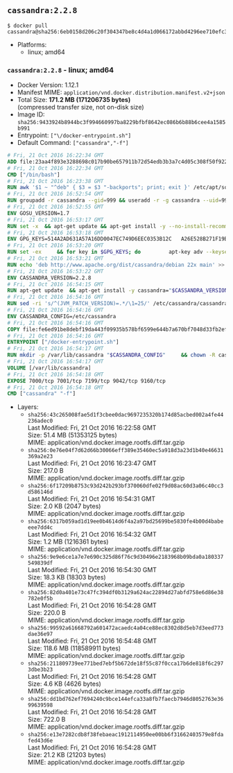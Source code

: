 ## `cassandra:2.2.8`

```console
$ docker pull cassandra@sha256:6eb0158d206c20f304347be8c4d4a1d066172abbd4296ee710efc32d8779d409
```

-	Platforms:
	-	linux; amd64

### `cassandra:2.2.8` - linux; amd64

-	Docker Version: 1.12.1
-	Manifest MIME: `application/vnd.docker.distribution.manifest.v2+json`
-	Total Size: **171.2 MB (171206735 bytes)**  
	(compressed transfer size, not on-disk size)
-	Image ID: `sha256:9433924b8944bc3f994660997ba8229bfbf8642ec086b6b88b6cee4a1585b991`
-	Entrypoint: `["\/docker-entrypoint.sh"]`
-	Default Command: `["cassandra","-f"]`

```dockerfile
# Fri, 21 Oct 2016 16:22:34 GMT
ADD file:23aa4f893e3288698c017b90be657911b72d54edb3b3a7c4d05c308f50f9228f in / 
# Fri, 21 Oct 2016 16:22:34 GMT
CMD ["/bin/bash"]
# Fri, 21 Oct 2016 16:23:38 GMT
RUN awk '$1 ~ "^deb" { $3 = $3 "-backports"; print; exit }' /etc/apt/sources.list > /etc/apt/sources.list.d/backports.list
# Fri, 21 Oct 2016 16:52:54 GMT
RUN groupadd -r cassandra --gid=999 && useradd -r -g cassandra --uid=999 cassandra
# Fri, 21 Oct 2016 16:52:55 GMT
ENV GOSU_VERSION=1.7
# Fri, 21 Oct 2016 16:53:17 GMT
RUN set -x 	&& apt-get update && apt-get install -y --no-install-recommends ca-certificates wget && rm -rf /var/lib/apt/lists/* 	&& wget -O /usr/local/bin/gosu "https://github.com/tianon/gosu/releases/download/$GOSU_VERSION/gosu-$(dpkg --print-architecture)" 	&& wget -O /usr/local/bin/gosu.asc "https://github.com/tianon/gosu/releases/download/$GOSU_VERSION/gosu-$(dpkg --print-architecture).asc" 	&& export GNUPGHOME="$(mktemp -d)" 	&& gpg --keyserver ha.pool.sks-keyservers.net --recv-keys B42F6819007F00F88E364FD4036A9C25BF357DD4 	&& gpg --batch --verify /usr/local/bin/gosu.asc /usr/local/bin/gosu 	&& rm -r "$GNUPGHOME" /usr/local/bin/gosu.asc 	&& chmod +x /usr/local/bin/gosu 	&& gosu nobody true 	&& apt-get purge -y --auto-remove ca-certificates wget
# Fri, 21 Oct 2016 16:53:18 GMT
ENV GPG_KEYS=514A2AD631A57A16DD0047EC749D6EEC0353B12C 	A26E528B271F19B9E5D8E19EA278B781FE4B2BDA
# Fri, 21 Oct 2016 16:53:20 GMT
RUN set -ex 	&& for key in $GPG_KEYS; do 		apt-key adv --keyserver ha.pool.sks-keyservers.net --recv-keys "$key"; 	done
# Fri, 21 Oct 2016 16:53:21 GMT
RUN echo 'deb http://www.apache.org/dist/cassandra/debian 22x main' >> /etc/apt/sources.list.d/cassandra.list
# Fri, 21 Oct 2016 16:53:22 GMT
ENV CASSANDRA_VERSION=2.2.8
# Fri, 21 Oct 2016 16:54:15 GMT
RUN apt-get update 	&& apt-get install -y cassandra="$CASSANDRA_VERSION" 	&& rm -rf /var/lib/apt/lists/*
# Fri, 21 Oct 2016 16:54:16 GMT
RUN sed -ri 's/^(JVM_PATCH_VERSION)=.*/\1=25/' /etc/cassandra/cassandra-env.sh
# Fri, 21 Oct 2016 16:54:16 GMT
ENV CASSANDRA_CONFIG=/etc/cassandra
# Fri, 21 Oct 2016 16:54:16 GMT
COPY file:fe6ed91be8debf19da443f09935b578bf6599e644b7a670bf7048d33fb2efa9e in /docker-entrypoint.sh 
# Fri, 21 Oct 2016 16:54:16 GMT
ENTRYPOINT ["/docker-entrypoint.sh"]
# Fri, 21 Oct 2016 16:54:17 GMT
RUN mkdir -p /var/lib/cassandra "$CASSANDRA_CONFIG" 	&& chown -R cassandra:cassandra /var/lib/cassandra "$CASSANDRA_CONFIG" 	&& chmod 777 /var/lib/cassandra "$CASSANDRA_CONFIG"
# Fri, 21 Oct 2016 16:54:17 GMT
VOLUME [/var/lib/cassandra]
# Fri, 21 Oct 2016 16:54:18 GMT
EXPOSE 7000/tcp 7001/tcp 7199/tcp 9042/tcp 9160/tcp
# Fri, 21 Oct 2016 16:54:18 GMT
CMD ["cassandra" "-f"]
```

-	Layers:
	-	`sha256:43c265008fae5d1f3cbee0dac9697235320b174d85acbed002a4fe44236adec0`  
		Last Modified: Fri, 21 Oct 2016 16:22:58 GMT  
		Size: 51.4 MB (51353125 bytes)  
		MIME: application/vnd.docker.image.rootfs.diff.tar.gzip
	-	`sha256:0e76e04f7d62d66b30066eff389e35460ec5a918d3a23d1b40e46631369a2e23`  
		Last Modified: Fri, 21 Oct 2016 16:23:47 GMT  
		Size: 217.0 B  
		MIME: application/vnd.docker.image.rootfs.diff.tar.gzip
	-	`sha256:6f17209b8753c93d242b293bf370060dfe02f9d08ac60d3a06c40cc3d586146d`  
		Last Modified: Fri, 21 Oct 2016 16:54:31 GMT  
		Size: 2.0 KB (2047 bytes)  
		MIME: application/vnd.docker.image.rootfs.diff.tar.gzip
	-	`sha256:6317b059ad1d19ee0b4614d6f4a2a97bd25699be5830fe4b00d4babeeee7dd4c`  
		Last Modified: Fri, 21 Oct 2016 16:54:32 GMT  
		Size: 1.2 MB (1216361 bytes)  
		MIME: application/vnd.docker.image.rootfs.diff.tar.gzip
	-	`sha256:9e9e6ce1a7e7e690c325d86f76c9d30496e2183968b09bda0a180337549839df`  
		Last Modified: Fri, 21 Oct 2016 16:54:30 GMT  
		Size: 18.3 KB (18303 bytes)  
		MIME: application/vnd.docker.image.rootfs.diff.tar.gzip
	-	`sha256:82d0a401e73c47fc394df0b3129a624ac22894d27abfd758e6d86e38782e0f5b`  
		Last Modified: Fri, 21 Oct 2016 16:54:28 GMT  
		Size: 220.0 B  
		MIME: application/vnd.docker.image.rootfs.diff.tar.gzip
	-	`sha256:99592a61668792a601472acaedc4a04ce88ec8302d8d5eb7d3eed773dae36e97`  
		Last Modified: Fri, 21 Oct 2016 16:54:48 GMT  
		Size: 118.6 MB (118589911 bytes)  
		MIME: application/vnd.docker.image.rootfs.diff.tar.gzip
	-	`sha256:211809739ee771bed7ebf5b672de18f55c87f0cca17b6de818f6c2973dbe3b23`  
		Last Modified: Fri, 21 Oct 2016 16:54:28 GMT  
		Size: 4.6 KB (4626 bytes)  
		MIME: application/vnd.docker.image.rootfs.diff.tar.gzip
	-	`sha256:dd1bd762ef7694240c9bce144efca33a8fb7faecb7946d8052763e3699639598`  
		Last Modified: Fri, 21 Oct 2016 16:54:28 GMT  
		Size: 722.0 B  
		MIME: application/vnd.docker.image.rootfs.diff.tar.gzip
	-	`sha256:e13e7282cdb8f38febaeac1912114950ee00bb6f31662403579e8fdafed43d6e`  
		Last Modified: Fri, 21 Oct 2016 16:54:28 GMT  
		Size: 21.2 KB (21203 bytes)  
		MIME: application/vnd.docker.image.rootfs.diff.tar.gzip

